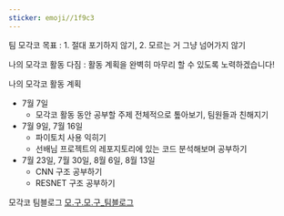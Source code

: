 ```yaml
---
sticker: emoji//1f9c3
---
```

팀 모각코 목표 : 1. 절대 포기하지 않기, 2. 모르는 거 그냥 넘어가지 않기

나의 모각코 활동 다짐 : 활동 계획을 완벽히 마무리 할 수 있도록 노력하겠습니다!

나의 모각코 활동 계획
- 7월 7일
    - 모각코 활동 동안 공부할 주제 전체적으로 톺아보기, 팀원들과 친해지기
- 7월 9일, 7월 16일
    - 파이토치 사용 익히기
    - 선배님 프로젝트의 레포지토리에 있는 코드 분석해보며 공부하기
- 7월 23일, 7월 30일, 8월 6일, 8월 13일
    - CNN 구조 공부하기
    - RESNET 구조 공부하기

모각코 팀블로그
[모.구.모.구_팀블로그](https://jolly-exoplanet-ef1.notion.site/1868305015324f9f84670142f4029fb7)
